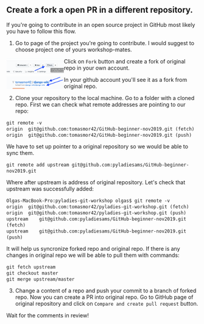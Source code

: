 ## Create a fork a open PR in a different repository.

If you're going to contribute in an open source project in GitHub most likely you have to follow this flow.

1. Go to page of the project you're going to contribute. I would suggest to choose project one of yours workshop-mates.  


<p>
<img src="../images/fork.png" align="left" height="30%" width="30%" />
</p>


Click on `Fork` button and create a fork of original repo in your own account.

<p>
<img src="../images/forked.png" align="left" height="30%" width="30%" />
</p>

In your github account you'll see it as a fork from original repo.

2. Clone your repository to the local machine. Go to a folder with a cloned repo.
First we can check what remote addresses are pointing to our repo:
```
git remote -v
origin	git@github.com:tomasmor42/GitHub-beginner-nov2019.git (fetch)
origin	git@github.com:tomasmor42/GitHub-beginner-nov2019.git (push)
```
We have to set up pointer to a original repository so we would be able to sync them.
```
git remote add upstream git@github.com:pyladiesams/GitHub-beginner-nov2019.git
```
Where after upstream is address of original repository. Let's check that upstream was successfully added:
```
Olgas-MacBook-Pro:pyladies-git-workshop olgas$ git remote -v
origin	git@github.com:tomasmor42/pyladies-git-workshop.git (fetch)
origin	git@github.com:tomasmor42/pyladies-git-workshop.git (push)
upstream	git@github.com:pyladiesams/GitHub-beginner-nov2019.git (fetch)
upstream	git@github.com:pyladiesams/GitHub-beginner-nov2019.git (push)
```
It will help us syncronize forked repo and original repo. If there is any changes in original repo we will be able to pull them with commands:
```
git fetch upstream
git checkout master
git merge upstream/master
```
3. Change a content of a repo and push your commit to a branch of forked repo.
Now you can create a PR into original repo.
Go to GitHub page of original repository and click on `Compare and create pull request` button.

Wait for the comments in review!
